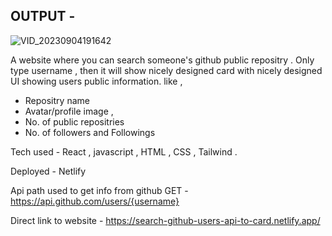 ## OUTPUT - 
![VID_20230904191642](https://github.com/MalharMane/Github-User-API-to-Card-Converter/assets/104439115/81f4da67-a103-40e9-a83a-bd0751989d80)


 
 A website where you can search someone's github public repositry .
 Only type username , then it will show nicely designed card with nicely designed UI showing 
 users public information.
 like , 
 * Repositry name
 * Avatar/profile image ,
 * No. of public repositries
 * No. of followers and Followings

Tech used - React , javascript , HTML , CSS , Tailwind .

Deployed - Netlify

Api path used to get info from github                    GET - https://api.github.com/users/{username}


Direct link to website -  https://search-github-users-api-to-card.netlify.app/
